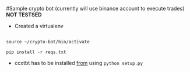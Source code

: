#Sample crypto bot (currently will use binance account to execute trades) **NOT TESTSED**




* Created a virtualenv


```virtualenv crypto-bot

source ~/crypto-bot/bin/activate

pip install -r reqs.txt

```


* ccxtbt has to be installed [from](https://github.com/Dave-Vallance/bt-ccxt-store.git) using ```python setup.py```
